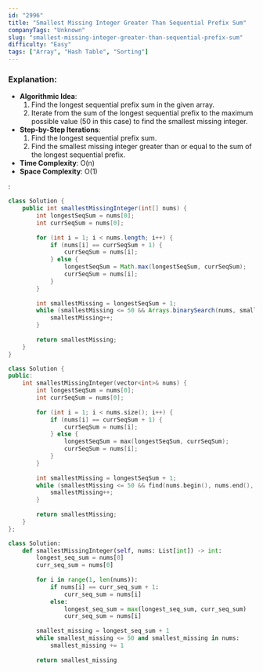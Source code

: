```yaml
---
id: "2996"
title: "Smallest Missing Integer Greater Than Sequential Prefix Sum"
companyTags: "Unknown"
slug: "smallest-missing-integer-greater-than-sequential-prefix-sum"
difficulty: "Easy"
tags: ["Array", "Hash Table", "Sorting"]
---
```


### Explanation:
- **Algorithmic Idea**:
    1. Find the longest sequential prefix sum in the given array.
    2. Iterate from the sum of the longest sequential prefix to the maximum possible value (50 in this case) to find the smallest missing integer.
- **Step-by-Step Iterations**:
    1. Find the longest sequential prefix sum.
    2. Find the smallest missing integer greater than or equal to the sum of the longest sequential prefix.
- **Time Complexity**: O(n)
- **Space Complexity**: O(1)

:

```java
class Solution {
    public int smallestMissingInteger(int[] nums) {
        int longestSeqSum = nums[0];
        int currSeqSum = nums[0];
        
        for (int i = 1; i < nums.length; i++) {
            if (nums[i] == currSeqSum + 1) {
                currSeqSum = nums[i];
            } else {
                longestSeqSum = Math.max(longestSeqSum, currSeqSum);
                currSeqSum = nums[i];
            }
        }
        
        int smallestMissing = longestSeqSum + 1;
        while (smallestMissing <= 50 && Arrays.binarySearch(nums, smallestMissing) >= 0) {
            smallestMissing++;
        }
        
        return smallestMissing;
    }
}
```

```cpp
class Solution {
public:
    int smallestMissingInteger(vector<int>& nums) {
        int longestSeqSum = nums[0];
        int currSeqSum = nums[0];
        
        for (int i = 1; i < nums.size(); i++) {
            if (nums[i] == currSeqSum + 1) {
                currSeqSum = nums[i];
            } else {
                longestSeqSum = max(longestSeqSum, currSeqSum);
                currSeqSum = nums[i];
            }
        }
        
        int smallestMissing = longestSeqSum + 1;
        while (smallestMissing <= 50 && find(nums.begin(), nums.end(), smallestMissing) != nums.end()) {
            smallestMissing++;
        }
        
        return smallestMissing;
    }
};
```

```python
class Solution:
    def smallestMissingInteger(self, nums: List[int]) -> int:
        longest_seq_sum = nums[0]
        curr_seq_sum = nums[0]
        
        for i in range(1, len(nums)):
            if nums[i] == curr_seq_sum + 1:
                curr_seq_sum = nums[i]
            else:
                longest_seq_sum = max(longest_seq_sum, curr_seq_sum)
                curr_seq_sum = nums[i]
        
        smallest_missing = longest_seq_sum + 1
        while smallest_missing <= 50 and smallest_missing in nums:
            smallest_missing += 1
        
        return smallest_missing
```